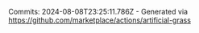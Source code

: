 Commits: 2024-08-08T23:25:11.786Z - Generated via https://github.com/marketplace/actions/artificial-grass
<br>
